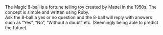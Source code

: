 The Magic 8-ball is a fortune telling toy created by Mattel in the 1950s. The concept is simple and written using Ruby.<br>
Ask the 8-ball a yes or no question and the 8-ball will reply with answers such as “Yes”, “No”, “Without a doubt” etc. (Seemingly being able to predict the future)

